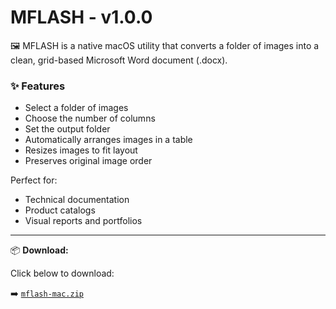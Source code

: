 # MFLASH - v1.0.0

🖼️ MFLASH is a native macOS utility that converts a folder of images into a clean, grid-based Microsoft Word document (.docx).

### ✨ Features
- Select a folder of images
- Choose the number of columns
- Set the output folder
- Automatically arranges images in a table
- Resizes images to fit layout
- Preserves original image order

Perfect for:
- Technical documentation
- Product catalogs
- Visual reports and portfolios

---

📦 **Download:**

Click below to download:

➡️ [`mflash-mac.zip`](https://github.com/Naxod-com/mflash/releases/tag/mflash)
